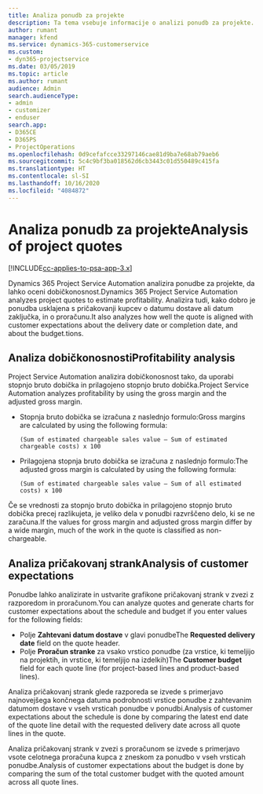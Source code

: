 ```yaml
---
title: Analiza ponudb za projekte
description: Ta tema vsebuje informacije o analizi ponudb za projekte.
author: rumant
manager: kfend
ms.service: dynamics-365-customerservice
ms.custom:
- dyn365-projectservice
ms.date: 03/05/2019
ms.topic: article
ms.author: rumant
audience: Admin
search.audienceType:
- admin
- customizer
- enduser
search.app:
- D365CE
- D365PS
- ProjectOperations
ms.openlocfilehash: 0d9cefafcce33297146cae81d9ba7e68ab79aeb6
ms.sourcegitcommit: 5c4c9bf3ba018562d6cb3443c01d550489c415fa
ms.translationtype: HT
ms.contentlocale: sl-SI
ms.lasthandoff: 10/16/2020
ms.locfileid: "4084872"
---
```

# <a name="analysis-of-project-quotes"></a><span data-ttu-id="091c4-103">Analiza ponudb za projekte</span><span class="sxs-lookup"><span data-stu-id="091c4-103">Analysis of project quotes</span></span>

[!INCLUDE[cc-applies-to-psa-app-3.x](../includes/cc-applies-to-psa-app-3x.md)]

<span data-ttu-id="091c4-104">Dynamics 365 Project Service Automation analizira ponudbe za projekte, da lahko oceni dobičkonosnost.</span><span class="sxs-lookup"><span data-stu-id="091c4-104">Dynamics 365 Project Service Automation analyzes project quotes to estimate profitability.</span></span> <span data-ttu-id="091c4-105">Analizira tudi, kako dobro je ponudba usklajena s pričakovanji kupcev o datumu dostave ali datum zaključka, in o proračunu.</span><span class="sxs-lookup"><span data-stu-id="091c4-105">It also analyzes how well the quote is aligned with customer expectations about the delivery date or completion date, and about the budget.tions.</span></span>

## <a name="profitability-analysis"></a><span data-ttu-id="091c4-106">Analiza dobičkonosnosti</span><span class="sxs-lookup"><span data-stu-id="091c4-106">Profitability analysis</span></span>

<span data-ttu-id="091c4-107">Project Service Automation analizira dobičkonosnost tako, da uporabi stopnjo bruto dobička in prilagojeno stopnjo bruto dobička.</span><span class="sxs-lookup"><span data-stu-id="091c4-107">Project Service Automation analyzes profitability by using the gross margin and the adjusted gross margin.</span></span>

- <span data-ttu-id="091c4-108">Stopnja bruto dobička se izračuna z naslednjo formulo:</span><span class="sxs-lookup"><span data-stu-id="091c4-108">Gross margins are calculated by using the following formula:</span></span>

  `
    (Sum of estimated chargeable sales value – Sum of estimated chargeable costs) x 100
  `
- <span data-ttu-id="091c4-109">Prilagojena stopnja bruto dobička se izračuna z naslednjo formulo:</span><span class="sxs-lookup"><span data-stu-id="091c4-109">The adjusted gross margin is calculated by using the following formula:</span></span>

  `
    (Sum of estimated chargeable sales value – Sum of all estimated costs) x 100
  `

<span data-ttu-id="091c4-110">Če se vrednosti za stopnjo bruto dobička in prilagojeno stopnjo bruto dobička precej razlikujeta, je veliko dela v ponudbi razvrščeno delo, ki se ne zaračuna.</span><span class="sxs-lookup"><span data-stu-id="091c4-110">If the values for gross margin and adjusted gross margin differ by a wide margin, much of the work in the quote is classified as non-chargeable.</span></span>

## <a name="analysis-of-customer-expectations"></a><span data-ttu-id="091c4-111">Analiza pričakovanj strank</span><span class="sxs-lookup"><span data-stu-id="091c4-111">Analysis of customer expectations</span></span>

<span data-ttu-id="091c4-112">Ponudbe lahko analizirate in ustvarite grafikone pričakovanj strank v zvezi z razporedom in proračunom.</span><span class="sxs-lookup"><span data-stu-id="091c4-112">You can analyze quotes and generate charts for customer expectations about the schedule and budget if you enter values for the following fields:</span></span>

- <span data-ttu-id="091c4-113">Polje **Zahtevani datum dostave** v glavi ponudbe</span><span class="sxs-lookup"><span data-stu-id="091c4-113">The **Requested delivery date** field on the quote header.</span></span>
- <span data-ttu-id="091c4-114">Polje **Proračun stranke** za vsako vrstico ponudbe (za vrstice, ki temeljijo na projektih, in vrstice, ki temeljijo na izdelkih)</span><span class="sxs-lookup"><span data-stu-id="091c4-114">The **Customer budget** field for each quote line (for project-based lines and product-based lines).</span></span>

<span data-ttu-id="091c4-115">Analiza pričakovanj strank glede razporeda se izvede s primerjavo najnovejšega končnega datuma podrobnosti vrstice ponudbe z zahtevanim datumom dostave v vseh vrsticah ponudbe v ponudbi.</span><span class="sxs-lookup"><span data-stu-id="091c4-115">Analysis of customer expectations about the schedule is done by comparing the latest end date of the quote line detail with the requested delivery date across all quote lines in the quote.</span></span>

<span data-ttu-id="091c4-116">Analiza pričakovanj strank v zvezi s proračunom se izvede s primerjavo vsote celotnega proračuna kupca z zneskom za ponudbo v vseh vrsticah ponudbe.</span><span class="sxs-lookup"><span data-stu-id="091c4-116">Analysis of customer expectations about the budget is done by comparing the sum of the total customer budget with the quoted amount across all quote lines.</span></span>
